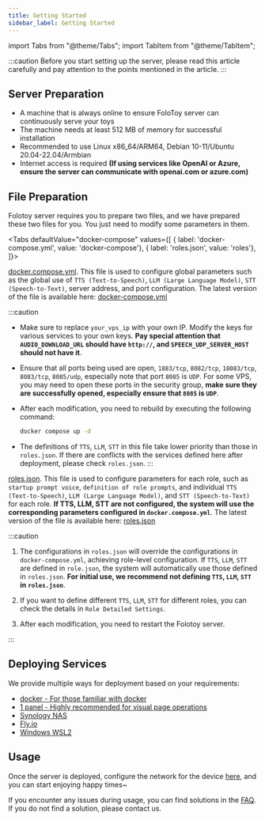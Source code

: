 ```yaml
---
title: Getting Started
sidebar_label: Getting Started
---
```


import Tabs from "@theme/Tabs";
import TabItem from "@theme/TabItem";

:::caution
Before you start setting up the server, please read this article carefully and pay attention to the points mentioned in the article.
:::

## Server Preparation

- A machine that is always online to ensure FoloToy server can continuously serve your toys
- The machine needs at least 512 MB of memory for successful installation
- Recommended to use Linux x86_64/ARM64, Debian 10-11/Ubuntu 20.04-22.04/Armbian
- Internet access is required **(If using services like OpenAI or Azure, ensure the server can communicate with openai.com or azure.com)**

## File Preparation

Folotoy server requires you to prepare two files, and we have prepared these two files for you. You just need to modify some parameters in them.

<Tabs
defaultValue="docker-compose"
values={[
{ label: 'docker-compose.yml', value: 'docker-compose'},
{ label: 'roles.json', value: 'roles'},
]}>
<TabItem value="docker-compose">

[docker.compose.yml](../configuration/environment_variables). This file is used to configure global parameters such as the global use of `TTS (Text-to-Speech)`, `LLM (Large Language Model)`, `STT (Speech-to-Text)`, server address, and port configuration. The latest version of the file is available here: [docker-compose.yml](https://github.com/FoloToy/folotoy-server-self-hosting/blob/main/docker-compose.yml)


:::caution

- Make sure to replace `your_vps_ip` with your own IP. Modify the keys for various services to your own keys. **Pay special attention that `AUDIO_DOWNLOAD_URL` should have `http://`, and `SPEECH_UDP_SERVER_HOST` should not have it**.

- Ensure that all ports being used are open, `1883/tcp`, `8082/tcp`, `18083/tcp`, `8083/tcp`, `8085/udp`, especially note that port `8085` is `UDP`. For some VPS, you may need to open these ports in the security group, **make sure they are successfully opened, especially ensure that `8085` is `UDP`**.

- After each modification, you need to rebuild by executing the following command:
    ```bash
    docker compose up -d
    ```
- The definitions of `TTS`, `LLM`, `STT` in this file take lower priority than those in `roles.json`. If there are conflicts with the services defined here after deployment, please check `roles.json`.
:::

</TabItem>

<TabItem value="roles">

[roles.json](../configuration/roles_config). This file is used to configure parameters for each role, such as `startup prompt voice`, `definition of role prompts`, and individual `TTS (Text-to-Speech)`, `LLM (Large Language Model)`, and `STT (Speech-to-Text)` for each role. **If TTS, LLM, STT are not configured, the system will use the corresponding parameters configured in `docker.compose.yml`**. The latest version of the file is available here: [roles.json](https://github.com/FoloToy/folotoy-server-self-hosting/blob/main/config/roles-minimal.json)

:::caution

1. The configurations in `roles.json` will override the configurations in `docker-compose.yml`, achieving role-level configuration. If `TTS`, `LLM`, `STT` are defined in `role.json`, the system will automatically use those defined in `roles.json`. **For initial use, we recommend not defining `TTS`, `LLM`, `STT` in `roles.json`**.

2. If you want to define different `TTS`, `LLM`, `STT` for different roles, you can check the details in `Role Detailed Settings`.

3. After each modification, you need to restart the Folotoy server.

:::

</TabItem>
</Tabs>

## Deploying Services

We provide multiple ways for deployment based on your requirements:

- [docker - For those familiar with docker](../installation/docker)
- [1 panel - Highly recommended for visual page operations](../installation/1panel.md)
- [Synology NAS](../installation/synology-nas.md)
- [Fly.io](../installation/flyio.md)
- [Windows WSL2](../installation/windows-wsl2.md)

## Usage

Once the server is deployed, configure the network for the device [here](../manual/wifi-connect), and you can start enjoying happy times~

If you encounter any issues during usage, you can find solutions in the [FAQ](../faq.md). If you do not find a solution, please contact us.